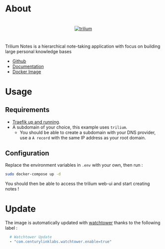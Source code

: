 # About

#

<p align="center">
    <a href="https://github.com/zadam/trilium/wiki/">
        <img src="https://github.com/JuanRodenas/Docker-container-selfhosted/tree/main/trilium/trilium.png" alt="trilium">
    </a>
    <br>
</p>
<!-- markdownlint-enable MD033 -->

#

Trilium Notes is a hierarchical note-taking application with focus on building large personal knowledge bases

* [Github](https://github.com/zadam/trilium)
* [Documentation](https://github.com/zadam/trilium/wiki/)
* [Docker Image](https://hub.docker.com/r/zadam/trilium)

# Usage

## Requirements

* [Traefik up and running](../traefik).
* A subdomain of your choice, this example uses `trilium`.
  * You should be able to create a subdomain with your DNS provider, use a `A record` with the same IP address as your root domain.

## Configuration

Replace the environment variables in `.env` with your own, then run :

```bash
sudo docker-compose up -d
```

You should then be able to access the trilium web-ui and start creating notes !

# Update

The image is automatically updated with [watchtower](../watchtower) thanks to the following label :

```yaml
  # Watchtower Update
  - "com.centurylinklabs.watchtower.enable=true"
```
